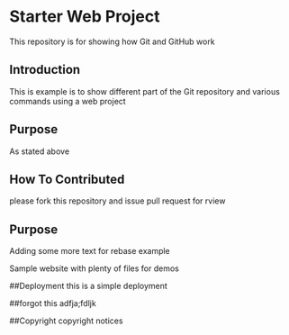 # Starter Web Project

This repository is for showing how Git and GitHub work

## Introduction
This is example is to show different part of the Git repository and various 
commands using a web project
## Purpose
As stated above
## How To Contributed
please fork this repository and issue pull request for rview


## Purpose

Adding some more text for rebase example

Sample website with plenty of files for demos

##Deployment
this is a simple deployment

##forgot this
adfja;fdljk

##Copyright
copyright notices